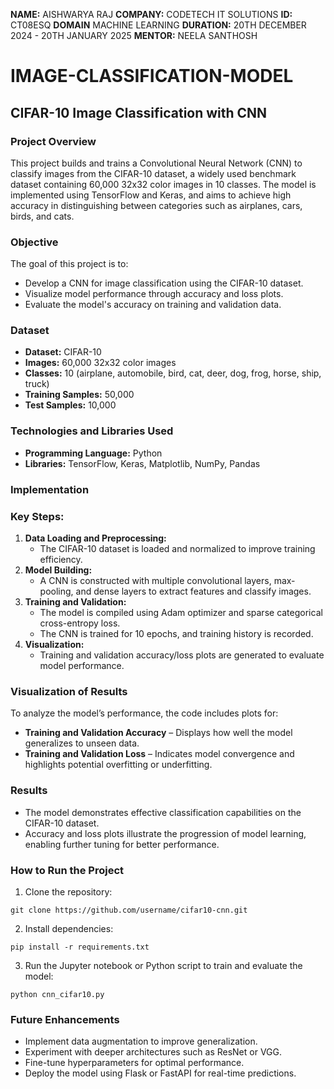 **NAME:** AISHWARYA RAJ
**COMPANY:** CODETECH IT SOLUTIONS
**ID:** CT08ESQ
**DOMAIN** MACHINE LEARNING
**DURATION:** 20TH DECEMBER 2024 - 20TH JANUARY 2025
**MENTOR:** NEELA SANTHOSH
# IMAGE-CLASSIFICATION-MODEL
## CIFAR-10 Image Classification with CNN

### Project Overview
This project builds and trains a Convolutional Neural Network (CNN) to classify images from the CIFAR-10 dataset, a widely used benchmark dataset containing 60,000 32x32 color images in 10 classes. The model is implemented using TensorFlow and Keras, and aims to achieve high accuracy in distinguishing between categories such as airplanes, cars, birds, and cats.

### Objective
The goal of this project is to:
- Develop a CNN for image classification using the CIFAR-10 dataset.
- Visualize model performance through accuracy and loss plots.
- Evaluate the model's accuracy on training and validation data.

### Dataset
- **Dataset:** CIFAR-10
- **Images:** 60,000 32x32 color images
- **Classes:** 10 (airplane, automobile, bird, cat, deer, dog, frog, horse, ship, truck)
- **Training Samples:** 50,000
- **Test Samples:** 10,000

### Technologies and Libraries Used
- **Programming Language:** Python
- **Libraries:** TensorFlow, Keras, Matplotlib, NumPy, Pandas

### Implementation
### Key Steps:
1. **Data Loading and Preprocessing:**
   - The CIFAR-10 dataset is loaded and normalized to improve training efficiency.
2. **Model Building:**
   - A CNN is constructed with multiple convolutional layers, max-pooling, and dense layers to extract features and classify images.
3. **Training and Validation:**
   - The model is compiled using Adam optimizer and sparse categorical cross-entropy loss.
   - The CNN is trained for 10 epochs, and training history is recorded.
4. **Visualization:**
   - Training and validation accuracy/loss plots are generated to evaluate model performance.

### Visualization of Results
To analyze the model’s performance, the code includes plots for:
- **Training and Validation Accuracy** – Displays how well the model generalizes to unseen data.
- **Training and Validation Loss** – Indicates model convergence and highlights potential overfitting or underfitting.

### Results
- The model demonstrates effective classification capabilities on the CIFAR-10 dataset.
- Accuracy and loss plots illustrate the progression of model learning, enabling further tuning for better performance.

### How to Run the Project
1. Clone the repository:
```
git clone https://github.com/username/cifar10-cnn.git
```
2. Install dependencies:
```
pip install -r requirements.txt
```
3. Run the Jupyter notebook or Python script to train and evaluate the model:
```
python cnn_cifar10.py
```

### Future Enhancements
- Implement data augmentation to improve generalization.
- Experiment with deeper architectures such as ResNet or VGG.
- Fine-tune hyperparameters for optimal performance.
- Deploy the model using Flask or FastAPI for real-time predictions.
